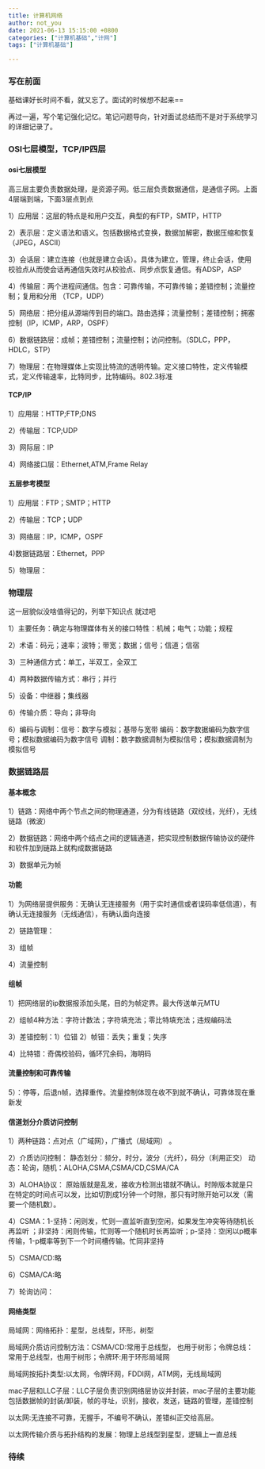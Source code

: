 ```yaml
---
title: 计算机网络
author: not_you
date: 2021-06-13 15:15:00 +0800
categories: ["计算机基础","计网"]
tags: ["计算机基础"]

---
```




### 写在前面

基础课好长时间不看，就又忘了。面试的时候想不起来==

再过一遍，写个笔记强化记忆。笔记问题导向，针对面试总结而不是对于系统学习的详细记录了。

### OSI七层模型，TCP/IP四层

#### osi七层模型

高三层主要负责数据处理，是资源子网。低三层负责数据通信，是通信子网。上面4层端到端，下面3层点到点

1）应用层：这层的特点是和用户交互，典型的有FTP，SMTP，HTTP

2）表示层：定义语法和语义。包括数据格式变换，数据加解密，数据压缩和恢复（JPEG，ASCII）

3）会话层：建立连接（也就是建立会话）。具体为建立，管理，终止会话，使用校验点从而使会话再通信失效时从校验点、同步点恢复通信。有ADSP，ASP

4）传输层：两个进程间通信。包含：可靠传输，不可靠传输；差错控制；流量控制；复用和分用 （TCP，UDP）

5）网络层：把分组从源端传到目的端口。路由选择；流量控制；差错控制；拥塞控制（IP，ICMP，ARP，OSPF）

6）数据链路层：成帧；差错控制；流量控制；访问控制。（SDLC，PPP，HDLC，STP）

7）物理层：在物理媒体上实现比特流的透明传输。定义接口特性，定义传输模式，定义传输速率，比特同步，比特编码。802.3标准

#### TCP/IP

1）应用层：HTTP;FTP;DNS

2）传输层：TCP;UDP

3）网际层：IP

4）网络接口层：Ethernet,ATM,Frame Relay

#### 五层参考模型

1）应用层：FTP；SMTP；HTTP

2）传输层：TCP；UDP

3）网络层：IP，ICMP，OSPF

4)数据链路层：Ethernet，PPP

5）物理层：

### 物理层

这一层貌似没啥值得记的，列举下知识点 就过吧

1）主要任务：确定与物理媒体有关的接口特性：机械；电气；功能；规程

2）术语：码元；速率；波特；带宽；数据；信号；信道；信宿

3）三种通信方式：单工，半双工，全双工

4）两种数据传输方式：串行；并行

5）设备：中继器；集线器

6）传输介质：导向；非导向

 6）编码与调制：信号：数字与模拟；基带与宽带  编码：数字数据编码为数字信号；模拟数据编码为数字信号 调制：数字数据调制为模拟信号；模拟数据调制为模拟信号

### 数据链路层

#### 基本概念

1）链路：网络中两个节点之间的物理通道，分为有线链路（双绞线，光纤），无线链路（微波）

2）数据链路：网络中两个结点之间的逻辑通道，把实现控制数据传输协议的硬件和软件加到链路上就构成数据链路

3）数据单元为帧

#### 功能

1）为网络层提供服务：无确认无连接服务（用于实时通信或者误码率低信道），有确认无连接服务（无线通信），有确认面向连接

2）链路管理：

3）组帧

4）流量控制

#### 组帧

1）把网络层的ip数据报添加头尾，目的为帧定界。最大传送单元MTU

2）组帧4种方法：字符计数法；字符填充法；零比特填充法；违规编码法

3）差错控制：1）位错  2）帧错：丢失；重复；失序

4）比特错：奇偶校验码，循环冗余码，海明码

#### 流量控制和可靠传输 

5）：停等，后退n帧，选择重传。流量控制体现在收不到就不确认，可靠体现在重新发

#### 信道划分介质访问控制

 1）两种链路：点对点（广域网），广播式（局域网） 。

2）介质访问控制： 静态划分：频分，时分，波分（光纤），码分（利用正交）  动态：轮询，随机：ALOHA,CSMA,CSMA/CD,CSMA/CA 

3）ALOHA协议： 原始版就是乱发，接收方检测出错就不确认。时隙版本就是只在特定的时间点可以发，比如切割成1分钟一个时隙，那只有时隙开始可以发（需要一个随机数）。

4）CSMA：1-坚持：闲则发，忙则一直监听直到空闲，如果发生冲突等待随机长再监听 ；非坚持：闲则传输，忙则等一个随机时长再监听；p-坚持：空闲以p概率传输，1-p概率等到下一个时间槽传输。忙同非坚持

5）CSMA/CD:略

6）CSMA/CA:略

7）轮询访问：

#### 网络类型

局域网：网络拓扑：星型，总线型，环形，树型

局域网介质访问控制方法：CSMA/CD:常用于总线型， 也用于树形；令牌总线：常用于总线型，也用于树形；令牌环:用于环形局域网

局域网按拓扑类型:以太网，令牌环网，FDDI网，ATM网，无线局域网

mac子层和LLC子层：LLC子层负责识别网络层协议并封装，mac子层的主要功能包括数据帧的封装/卸装，帧的寻址，识别，接收，发送，链路的管理，差错控制

以太网:无连接不可靠，无握手，不编号不确认，差错纠正交给高层。

以太网传输介质与拓扑结构的发展：物理上总线型到星型，逻辑上一直总线

### 待续